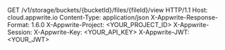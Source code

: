 GET /v1/storage/buckets/{bucketId}/files/{fileId}/view HTTP/1.1
Host: cloud.appwrite.io
Content-Type: application/json
X-Appwrite-Response-Format: 1.6.0
X-Appwrite-Project: &lt;YOUR_PROJECT_ID&gt;
X-Appwrite-Session: 
X-Appwrite-Key: &lt;YOUR_API_KEY&gt;
X-Appwrite-JWT: &lt;YOUR_JWT&gt;

